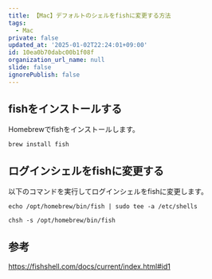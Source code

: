```yaml
---
title: 【Mac】デフォルトのシェルをfishに変更する方法
tags:
  - Mac
private: false
updated_at: '2025-01-02T22:24:01+09:00'
id: 10ea0b70dabc00b1f08f
organization_url_name: null
slide: false
ignorePublish: false
---
```

## fishをインストールする

Homebrewでfishをインストールします。

```terminal
brew install fish
```

## ログインシェルをfishに変更する

以下のコマンドを実行してログインシェルをfishに変更します。

```terminal
echo /opt/homebrew/bin/fish | sudo tee -a /etc/shells
```

```terminal
chsh -s /opt/homebrew/bin/fish
```

## 参考

https://fishshell.com/docs/current/index.html#id1
